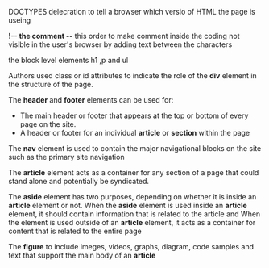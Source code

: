 DOCTYPES delecration to tell a browser which versio of HTML the page is useing 

**!-- the comment --** this order to make comment inside the coding not visible in the user's browser by adding text between the characters 

the block level elements h1 ,p and ul

Authors used class or id attributes to indicate the role of the **div** element in the structure of the page.

The **header** and **footer** elements can be used for:
* The main header or footer that appears at the top or bottom of every page on the site.
* A header or footer for an individual **article** or **section** within the page

The **nav** element is used to contain the major navigational blocks on the site such as the primary site navigation

The **article** element acts as a container for any section of a page that could stand alone and potentially be syndicated.

The **aside** element has two purposes, depending on whether it is inside an **article** element or not. When the **aside** element is used inside an **article** element, it should contain information that is related to the article and When the element is used outside of an **article** element, it acts as a container for content that is related to the entire page

The **figure** to include imeges, videos, graphs, diagram, code samples and text that support the main body of an **article**  